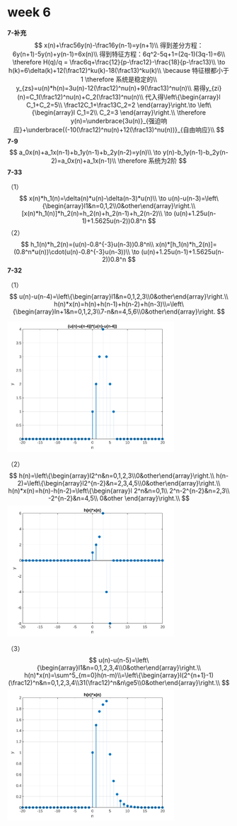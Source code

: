 # week 6

**7-补充**
$$
x(n)+\frac56y(n)-\frac16y(n-1)=y(n+1)\\
得到差分方程：6y(n+1)-5y(n)+y(n-1)=6x(n)\\
得到特征方程：6q^2-5q+1=(2q-1)(3q-1)=6\\
\therefore H(q)/q = \frac6q+\frac{12}{p-\frac12}-\frac{18}{p-\frac13}\\
\to h(k)=6\delta(k)+12(\frac12)^ku(k)-18(\frac13)^ku(k)\\
\because 特征根都小于1 \therefore 系统是稳定的\\
y_{zs}=u(n)*h(n)=3u(n)-12(\frac12)^nu(n)+9(\frac13)^nu(n)\\
易得y_{zi}(n)=C_1(\frac12)^nu(n)+C_2(\frac13)^nu(n)\\
代入得\left\{\begin{array}l
C_1+C_2=5\\
\frac12C_1+\frac13C_2=2
\end{array}\right.\to \left\{\begin{array}l
C_1=2\\
C_2=3
\end{array}\right.\\
\therefore y(n)=\underbrace{3u(n)}_{强迫响应}+\underbrace{(-10(\frac12)^nu(n)+12(\frac13)^nu(n))}_{自由响应}\\
$$
 **7-9**
$$
a_0x(n)+a_1x(n-1)+b_1y(n-1)+b_2y(n-2)=y(n)\\
\to y(n)-b_1y(n-1)-b_2y(n-2)=a_0x(n)+a_1x(n-1)\\
\therefore 系统为2阶
$$
**7-33**

（1）
$$
x(n)*h_1(n)=\delta(n)*u(n)-\delta(n-3)*u(n)\\
\to u(n)-u(n-3)=\left\{\begin{array}l1&n=0,1,2\\0&other\end{array}\right.\\
[x(n)*h_1(n)]*h_2(n)=h_2(n)+h_2(n-1)+h_2(n-2)\\
\to (u(n)+1.25u(n-1)+1.5625u(n-2))0.8^n
$$
（2）
$$
h_1(n)*h_2(n)=(u(n)-0.8^{-3}u(n-3))0.8^n\\
x(n)*[h_1(n)*h_2(n)]=(0.8^n*u(n))\cdot(u(n)-0.8^{-3}u(n-3))\\
\to (u(n)+1.25u(n-1)+1.5625u(n-2))0.8^n
$$
**7-32**

（1）
$$
u(n)-u(n-4)=\left\{\begin{array}l1&n=0,1,2,3\\0&other\end{array}\right.\\
h(n)*x(n)=h(n)+h(n-1)+h(n-2)+h(n-3)\\=\left\{\begin{array}ln+1&n=0,1,2,3\\7-n&n=4,5,6\\0&other\end{array}\right.
$$

<img src="./week%206.assets/image-20240404132446330.png" alt="image-20240404132446330" style="zoom:50%;" />

（2）
$$
h(n)=\left\{\begin{array}l2^n&n=0,1,2,3\\0&other\end{array}\right.\\
h(n-2)=\left\{\begin{array}l2^{n-2}&n=2,3,4,5\\0&other\end{array}\right.\\
h(n)*x(n)=h(n)-h(n-2)=\left\{\begin{array}l
2^n&n=0,1\\
2^n-2^{n-2}&n=2,3\\
-2^{n-2}&n=4,5\\
0&other
\end{array}\right.\\
$$
<img src="./week%206.assets/image-20240404134339635.png" alt="image-20240404134339635" style="zoom:50%;" />

（3）
$$
u(n)-u(n-5)=\left\{\begin{array}l1&n=0,1,2,3,4\\0&other\end{array}\right.\\
h(n)*x(n)=\sum^5_{m=0}h(n-m)\\=\left\{\begin{array}l(2^{n+1}-1)(\frac12)^n&n=0,1,2,3,4\\31(\frac12)^n&n\ge5\\0&other\end{array}\right.\\
$$
<img src="./week%206.assets/image-20240404135248581.png" alt="image-20240404135248581" style="zoom:50%;" />
